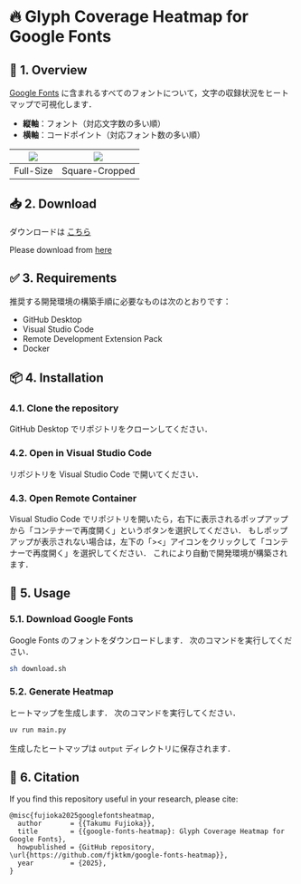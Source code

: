 # 🔥 Glyph Coverage Heatmap for Google Fonts

## 📌 1. Overview

[Google Fonts](https://github.com/google/fonts) に含まれるすべてのフォントについて，文字の収録状況をヒートマップで可視化します．

- **縦軸**：フォント（対応文字数の多い順）
- **横軸**：コードポイント（対応フォント数の多い順）

| ![](https://fjktkm.com/google-fonts-heatmap/google_fonts_heatmap_0x1FFF.png) | ![](https://fjktkm.com/google-fonts-heatmap/google_fonts_heatmap_0x1FFF_crop.png) |
| :---: | :---: |
| Full-Size | Square-Cropped |

## 📥 2. Download

ダウンロードは [こちら](https://github.com/fjktkm/google-fonts-heatmap/releases/latest/download/google_fonts_heatmap.zip)

Please download from [here](https://github.com/fjktkm/google-fonts-heatmap/releases/latest/download/google_fonts_heatmap.zip)

## ✅ 3. Requirements

推奨する開発環境の構築手順に必要なものは次のとおりです：

- GitHub Desktop
- Visual Studio Code
- Remote Development Extension Pack
- Docker

## 📦 4. Installation

### 4.1. Clone the repository

GitHub Desktop でリポジトリをクローンしてください．

### 4.2. Open in Visual Studio Code

リポジトリを Visual Studio Code で開いてください．

### 4.3. Open Remote Container

Visual Studio Code でリポジトリを開いたら，右下に表示されるポップアップから「コンテナーで再度開く」というボタンを選択してください．
もしポップアップが表示されない場合は，左下の「><」アイコンをクリックして「コンテナーで再度開く」を選択してください．
これにより自動で開発環境が構築されます．

## 🚀 5. Usage

### 5.1. Download Google Fonts

Google Fonts のフォントをダウンロードします．
次のコマンドを実行してください．

```bash
sh download.sh
```

### 5.2. Generate Heatmap

ヒートマップを生成します．
次のコマンドを実行してください．

```bash
uv run main.py
```

生成したヒートマップは `output` ディレクトリに保存されます．

## 📑 6. Citation

If you find this repository useful in your research, please cite:

```
@misc{fujioka2025googlefontsheatmap,
  author       = {{Takumu Fujioka}},
  title        = {{google-fonts-heatmap}: Glyph Coverage Heatmap for Google Fonts},
  howpublished = {GitHub repository, \url{https://github.com/fjktkm/google-fonts-heatmap}},
  year         = {2025},
}
```
